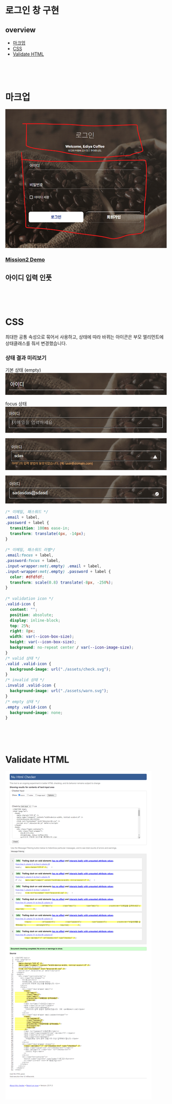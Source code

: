 # 로그인 창 구현

## overview

- [마크업](#마크업)
- [CSS](#css)
- [Validate HTML](#validate-html)

<br>
<br>
<br>

# 마크업

![Alt text](../readme-images/mission-02-main.png)

### [Mission2 Demo](https://jsweetpotato.github.io/home-work/mission-02/mission-02.html)

## 아이디 입력 인풋

<br>
<br>
<br>

# CSS

최대한 공통 속성으로 묶어서 사용하고, 상태에 따라 바뀌는 아이콘은 부모 엘리먼트에 상태클래스를 줘서 변경했습니다.

### 상태 결과 미리보기

기본 상태 (empty)
![default](../readme-images/mission-02-id-default.png)

focus 상태
![focusOn](../readme-images/mission-02-id-focusOn.png)

![Invalid](../readme-images/mission-02-id-invalid.png)

![valid](../readme-images/mission-02-id-valid.png)

```css
/* 이메일, 패스워드 */
.email + label,
.password + label {
  transition: 100ms ease-in;
  transform: translate(4px, -14px);
}

/* 이메일, 패스워드 라벨*/
.email:focus + label,
.password:focus + label,
.input-wrapper:not(.empty) .email + label,
.input-wrapper:not(.empty) .password + label {
  color: #dfdfdf;
  transform: scale(0.8) translate(-8px, -250%);
}

/* validation icon */
.valid-icon {
  content: "";
  position: absolute;
  display: inline-block;
  top: 25%;
  right: 8px;
  width: var(--icon-box-size);
  height: var(--icon-box-size);
  background: no-repeat center / var(--icon-image-size);
}
/* valid 상태 */
.valid .valid-icon {
  background-image: url("./assets/check.svg");
}
/* invalid 상태 */
.invalid .valid-icon {
  background-image: url("./assets/warn.svg");
}
/* empty 상태 */
.empty .valid-icon {
  background-image: none;
}
```

<br>
<br>
<br>

# Validate HTML

![Alt text](../readme-images/mission-02-validate.png)
